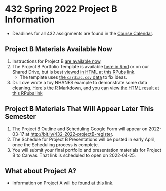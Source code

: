 # 432 Spring 2022 Project B Information

- Deadlines for all 432 assignments are found in the [Course Calendar](https://thomaselove.github.io/432/calendar.html).

## Project B Materials Available Now

1. Instructions for Project B [are available now](https://github.com/THOMASELOVE/432-2022/blob/main/projectB/projectB_instructions_2022.md).
2. The Project B Portfolio Template is available [here in Rmd](https://github.com/THOMASELOVE/432-2022/blob/main/projectB/projectB-template-432-2022.Rmd) or on our Shared Drive, but is best [viewed in HTML at this RPubs link](https://rpubs.com/TELOVE/projectB-template-432-2022).
    - The template uses [the `cardiac.csv` data](https://github.com/THOMASELOVE/432-2022/blob/main/projectB/data/cardiac.csv) to fix ideas.
3. Dr. Love wrote a toy NHANES example to demonstrate some data cleaning. [Here's the R Markdown](https://github.com/THOMASELOVE/432-2022/blob/main/projectB/toy_nhanes_example.Rmd), and you can [view the HTML result at this RPubs link](https://rpubs.com/TELOVE/toy-nhanes-432)

## Project B Materials That Will Appear Later This Semester

1. The Project B Outline and Scheduling Google Form will appear on 2022-03-17 at http://bit.ly/432-2022-projectB-register.
2. The Schedule for Project B Presentations will be posted in early April, once the Scheduling process is complete.
3. You will submit your final portfolio and presentation materials for Project B to Canvas. That link is scheduled to open on 2022-04-25. 

## What about Project A?

- Information on Project A will be [found at this link](https://github.com/THOMASELOVE/432-2022/tree/main/projectA).


